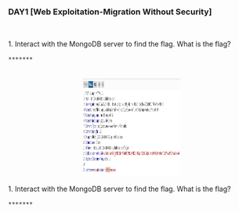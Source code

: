 <h3 align="left">DAY1 [Web Exploitation-Migration Without Security]
</h3>
<br>
<p align="left">1. Interact with the MongoDB server to find the flag. What is the flag?<p>
  
```
*******
```
<br>
  <center><img width="200" height="200" alt="Your internet speed sucks" src="11ebe0504325632b2690ebb147fdcf58.png"></img></center>
<p align="left">1. Interact with the MongoDB server to find the flag. What is the flag?<p>
  
```
*******
```
